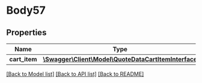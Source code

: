 # Body57

## Properties
Name | Type | Description | Notes
------------ | ------------- | ------------- | -------------
**cart_item** | [**\Swagger\Client\Model\QuoteDataCartItemInterface**](QuoteDataCartItemInterface.md) |  | 

[[Back to Model list]](../README.md#documentation-for-models) [[Back to API list]](../README.md#documentation-for-api-endpoints) [[Back to README]](../README.md)


